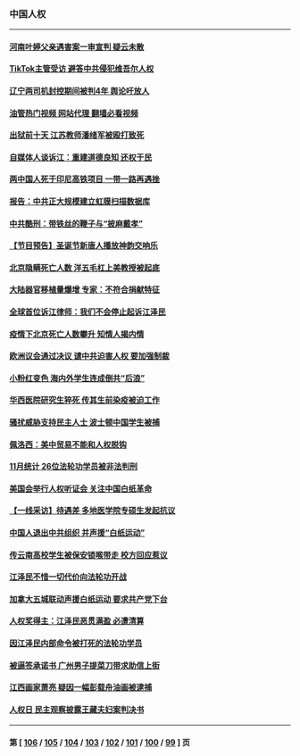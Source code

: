 ### 中国人权
---
#### [河南叶婷父亲遇害案一审宣判 疑云未散](../../pages/ncid278/n13888962.md?12220445) 
#### [TikTok主管受访 避答中共侵犯维吾尔人权](../../pages/ncid278/n13889049.md?12220445) 
#### [辽宁两司机封控期间被判4年 舆论吁放人](../../pages/ncid278/n13888961.md?12220445) 
#### [油管热门视频 网站代理 翻墙必看视频](http://138.2.39.72:81/youtube.html?epic-marker?12220445)
#### [出狱前十天 江苏教师潘绪军被殴打致死](../../pages/ncid278/n13888230.md?12220445) 
#### [自媒体人谈诉江：重建道德良知 还权于民](../../pages/ncid278/n13887904.md?12220445) 
#### [两中国人死于印尼高铁项目 一带一路再遇挫](../../pages/ncid278/n13888453.md?12220445) 
#### [报告：中共正大规模建立虹膜扫描数据库](../../pages/ncid278/n13888092.md?12220445) 
#### [中共酷刑：带铁丝的鞭子与“披麻戴孝”](../../pages/ncid278/n13887863.md?12220445) 
#### [【节目预告】圣诞节新唐人播放神韵交响乐](../../pages/ncid278/n13886375.md?12220445) 
#### [北京隐瞒死亡人数 洋五毛杠上美教授被起底](../../pages/ncid278/n13886904.md?12220445) 
#### [大陆器官移植量爆增 专家：不符合捐献特征](../../pages/ncid278/n13886405.md?12220445) 
#### [全球首位诉江律师：我们不会停止起诉江泽民](../../pages/ncid278/n13886803.md?12220445) 
#### [疫情下北京死亡人数攀升 知情人揭内情](../../pages/ncid278/n13886705.md?12220445) 
#### [欧洲议会通过决议 谴中共迫害人权 要加强制裁](../../pages/ncid278/n13885670.md?12220445) 
#### [小粉红变色 海内外学生连成倒共“后浪”](../../pages/ncid278/n13885674.md?12220445) 
#### [华西医院研究生猝死 传其生前染疫被迫工作](../../pages/ncid278/n13885113.md?12220445) 
#### [骚扰威胁支持民主人士 波士顿中国学生被捕](../../pages/ncid278/n13884868.md?12220445) 
#### [佩洛西：美中贸易不能和人权脱钩](../../pages/ncid278/n13884884.md?12220445) 
#### [11月统计 26位法轮功学员被非法判刑](../../pages/ncid278/n13884724.md?12220445) 
#### [美国会举行人权听证会 关注中国白纸革命](../../pages/ncid278/n13884258.md?12220445) 
#### [【一线采访】待遇差 多地医学院专硕生发起抗议](../../pages/ncid278/n13883914.md?12220445) 
#### [中国人退出中共组织 并声援“白纸运动”](../../pages/ncid278/n13882714.md?12220445) 
#### [传云南高校学生被保安锁喉带走 校方回应惹议](../../pages/ncid278/n13883844.md?12220445) 
#### [江泽民不惜一切代价向法轮功开战](../../pages/ncid278/n13883332.md?12220445) 
#### [加拿大五城联动声援白纸运动 要求共产党下台](../../pages/ncid278/n13883075.md?12220445) 
#### [人权奖得主：江泽民恶贯满盈 必遭清算](../../pages/ncid278/n13882937.md?12220445) 
#### [因江泽民内部命令被打死的法轮功学员](../../pages/ncid278/n13877409.md?12220445) 
#### [被逼签承诺书 广州男子提菜刀带求助信上街](../../pages/ncid278/n13882547.md?12220445) 
#### [江西画家萧亮 疑因一幅彭载舟油画被逮捕](../../pages/ncid278/n13882723.md?12220445) 
#### [人权日 民主观察披露王藏夫妇案判决书](../../pages/ncid278/n13882517.md?12220445) 

---
#### 第 [ [106](./106.md?12220445) / [105](./105.md?12220445) / [104](./104.md?12220445) / [103](./103.md?12220445) / [102](./102.md?12220445) / [101](./101.md?12220445) / [100](./100.md?12220445) / [99](./99.md?12220445) ] 页
